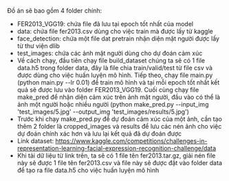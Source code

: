 Đồ án sẽ bao gồm 4 folder chính:
- FER2013_VGG19: chứa file đã lưu tại epoch tốt nhất của model
- data: chứa file fer2013.csv dùng cho việc train mà được lấy từ kaggle
- face_detection: chứa một file dat pretrain nhận diện mặt người được lấy từ thư viện dlib
- test_images: chứa các ảnh mặt người dùng cho dự đoán cảm xúc
- Về cách chạy, đầu tiên chạy file build_dataset chúng ta sẽ có 1 file data.h5 trong folder data, đây là file chia train/valid/test từ file csv và được dùng cho việc huấn luyện mô hình. Tiếp theo, chạy file main.py (python main.py --lr 0.01) để train mô hình và tại mỗi epoch tốt nhất kết quả sẽ được lưu vào folder FER2013_VGG19. Cuối cùng chạy file make_pred để nhận diện cảm xúc trên ảnh mặt người, đầu vào có thể là ảnh một người hoặc nhiều người (python make_pred.py --input_img 'test_images/5.jpg' --output_img 'test_images/results/5.jpg')
- Trước khi chạy make_pred.py để dự đoán cảm xúc của một ảnh, cần tạo thêm 2 folder là cropped_images và results để lưu các nén ảnh cho việc dự đoán chính xác hơn và lưu lại kết quả đã dự đoán được
- Link dataset: https://www.kaggle.com/competitions/challenges-in-representation-learning-facial-expression-recognition-challenge/data
- Khi tải dữ liệu từ link trên, ta sẽ có 1 file tên fer2013.tar.gz, giải nén file này sẽ được 1 file tên fer2013.csv và file này sẽ được đặt vào folder data để tạo ra file data.h5 cho việc huấn luyện mô hình
